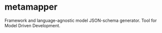 # metamapper
Framework and language-agnostic model JSON-schema generator. Tool for Model Driven Development.
